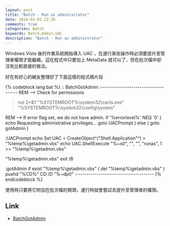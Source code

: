 ```yaml
---
layout: post
title: "Batch - Run as administrator"
date: 2014-01-01 22:36
comments: true
categories: Batch
keywords: Batch,Admin,UAC
description: "Batch - Run as administrator"
---
```


Windows Vista 後的作業系統開始導入 UAC ，在運行某些操作時必須要提升至管理者權限才能繼續。這在程式中只要加上 MetaData 就可以了，但在批次檔中卻沒有比較直接的做法。

<!-- More -->

好在有好心的網友整理好了下面這樣的程式碼片段

{% codeblock lang:bat %}
:: BatchGotAdmin
:-------------------------------------
REM --> Check for permissions
>nul 2>&1 "%SYSTEMROOT%\system32\cacls.exe" "%SYSTEMROOT%\system32\config\system"

REM --> If error flag set, we do not have admin.
if '%errorlevel%' NEQ '0' (
echo Requesting administrative privileges...
goto UACPrompt
) else ( goto gotAdmin )

:UACPrompt
echo Set UAC = CreateObject^("Shell.Application"^) > "%temp%\getadmin.vbs"
echo UAC.ShellExecute "%~s0", "", "", "runas", 1 >> "%temp%\getadmin.vbs"

"%temp%\getadmin.vbs"
exit /B

:gotAdmin
if exist "%temp%\getadmin.vbs" ( del "%temp%\getadmin.vbs" )
pushd "%CD%"
CD /D "%~dp0"
:--------------------------------------
{% endcodeblock %}


使用時只要將它附加在批次檔的開頭，運行時就會嘗試去提升至管理者的權限。

Link
----
* [BatchGotAdmin](https://sites.google.com/site/eneerge/scripts/batchgotadmin)
